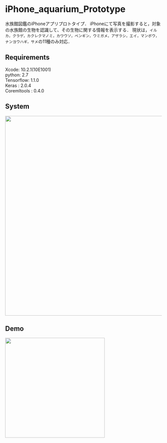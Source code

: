 # iPhone_aquarium_Prototype
水族館図鑑のiPhoneアプリプロトタイプ．
iPhoneにて写真を撮影すると，対象の水族館の生物を認識して、その生物に関する情報を表示する．
現状は，`イルカ，クラゲ，カクレクマノミ，カワウソ，ペンギン，ウミガメ，アザラシ，エイ，マンボウ，ナンヨウハギ，サメ`の11種のみ対応．

## Requirements
Xcode:                     10.2.1(10E1001)  
python:                    2.7  
Tensorflow:                1.1.0  
Keras      :               2.0.4  
Coremltools :              0.4.0  

## System
<img src="https://github.com/kazuki80/iPhone_aquarium_Prototype/blob/images/system.png" width="640px">

## Demo
<img src="https://github.com/kazuki80/iPhone_aquarium_Prototype/blob/images/demo.gif" width="320px">